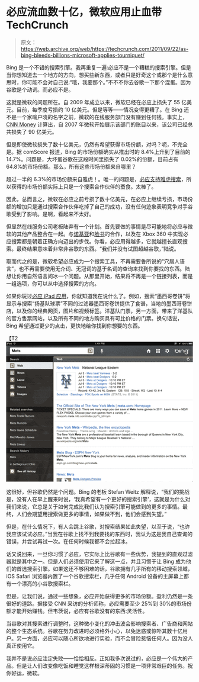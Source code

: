 # 必应流血数十亿，微软应用止血带 TechCrunch

> 原文：<https://web.archive.org/web/https://techcrunch.com/2011/09/22/as-bing-bleeds-billions-microsoft-applies-tourniquet/>

Bing 是一个不错的搜索引擎。我再重复一遍:必应不是一个糟糕的搜索引擎。但是当你想知道去一个地方的方向，想买些新东西，或者只是好奇这个或那个是什么意思时，你可能不会对自己说:“哦，我要那个。”不不不你去谷歌一下那个混蛋。因为谷歌是个动词。而必应不是。

这就是微软的问题所在。自 2009 年成立以来，微软已经在必应上损失了 55 亿美元。目前，每季度亏损约 10 亿美元。但是等等——情况变得更糟了。在 Bing 还不是一个家喻户晓的名字之前，微软的在线服务部门没有赚到任何钱。事实上， [CNN Money](https://web.archive.org/web/20230203141249/http://money.cnn.com/2011/09/20/technology/microsoft_bing/index.htm?source=cnn_bin) 计算出，自 2007 年微软开始展示该部门的账目以来，该公司已经总共损失了 90 亿美元。

但是即使微软损失了数十亿美元，仍然有希望获得市场份额，对吗？呃，不完全是。据 comScore 报道，Bing 的市场份额确实从推出时的 8.4%上升到了目前的 14.7%。问题是，大坏蛋谷歌在这段时间里损失了 0.02%的份额，目前占有 64.8%的市场份额。那么，所有这些市场份额来自哪里？

超过一半的 6.3%的市场份额来自雅虎！。唯一的问题是，[必应支持雅虎搜索](https://web.archive.org/web/20230203141249/https://techcrunch.com/2011/07/13/binghoo-gains-search-share/)，所以获得的市场份额实际上只是一个搜索合作伙伴的蚕食。太棒了。

因此，总而言之，微软在必应之前亏损了数十亿美元，在必应上继续亏损，市场份额的增加只是通过搜索合作伙伴吃掉了自己的成功，没有任何迹象表明竞争对手谷歌受到了影响。是啊，看起来不太好。

但显然在线服务公司老板陆弃有一个计划。首先要做的事情是尽可能地将必应与微软的其他产品整合在一起。与[诺基亚](https://web.archive.org/web/20230203141249/https://techcrunch.com/2011/02/10/nokia-confirms-microsoft-partnership-new-leadership-team/)和[脸书](https://web.archive.org/web/20230203141249/https://techcrunch.com/2011/02/17/bing-friends-facebook-with-new-version-of-toolbar/)的合作，以及在 Xbox 360 中实现必应搜索都是朝着正确方向迈出的步伐。你看，必应用得越多，它就越擅长直观搜索。最终结果意味着非常非谷歌的东西。“我们并没有试图超越谷歌，”陆说。

取而代之的是，微软希望必应成为一个搜索工具，不再需要鲁所说的“穴居人语言”，也不再需要使用无介词、无冠词的基于名词的查询来找到你要找的东西。陆想让你用自然语言问冰一个问题。从那里开始，结果将不再是一个链接列表，而是一组选项，你可以从中选择搜索的方向。

如果你玩过[必应 iPad 应用](https://web.archive.org/web/20230203141249/http://itunes.apple.com/us/app/bing-for-ipad/id418435837?mt=8)，你就知道我在说什么了。例如，搜索“墨西哥卷饼”将显示与搜索“扬基队球票”不同的过滤器墨西哥卷饼提供了食谱，当地的墨西哥卷饼店，以及你的经典网页，图片和视频标签。洋基队门票，另一方面，带来了洋基队的官方售票网站，以及所有不同的地方购买具有可比价格的门票。换句话说，Bing 希望通过更少的点击，更快地给你找到你想要的东西。

【T2![](img/1c433336a7b6be22dbf2a3161dcbb900.png "bing-ipad-app")

这很好，但谷歌仍然是个问题。Bing 的老板 Stefan Weitz 解释说，“我们的挑战是，没有人在早上醒来时说，‘我真希望有一个更好的搜索引擎’，这就是为什么对我们来说，它总是关于如何完成比我们认为搜索引擎可能做到的更多的事情。最终，人们会期望用搜索做更多的事情，如果做不到，他们会感到失望。”

但是，在什么情况下，有人会跳上谷歌，对搜索结果如此失望，以至于说，“也许我应该试试必应。”当我在谷歌上找不到我要找的东西时，我认为这是我自己查询的错误，并尝试再试一次。在任何时候我都不会拉起冰。

话又说回来，一旦你习惯了必应，它实际上比谷歌有一些优势，我提到的直观过滤器就是其中之一。但是人们必须使用它来了解这一点，并且习惯于让 Bing 成为他们的首选搜索引擎。如果这还不够困难的话，谷歌拥有几乎所有的移动搜索领域，iOS Safari 浏览器内置了一个谷歌搜索栏，几乎任何 Android 设备的主屏幕上都有一个漂亮的小谷歌搜索栏。

但是，让我们说，通过一些想象，必应开始获得更多的市场份额。盈利仍然是一条很好的道路。据接受 CNN 采访的分析师称，必应需要至少 25%到 30%的市场份额才能开始赚钱。但韦茨说，必应有谷歌没有的东西:灵活性。

当谷歌对其搜索进行调整时，这种微小变化的冲击波会影响搜索者、广告商和网站的整个生态系统。谷歌在努力改进时必须格外小心，以免迷惑或惊吓其数十亿用户。另一方面，必应可以随心所欲地进行实验，而不会冒险惹恼任何人。因为没人真正使用它。

我并不是说必应注定失败——恰恰相反。正如我多次说过的，必应是一个伟大的产品。但是让人们改变像吃饭和睡觉这样根深蒂固的习惯是一项非常艰巨的任务。祝你好运，微软。